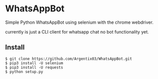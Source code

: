 # WhatsAppBot
Simple Python WhatsAppBot using selenium with the chrome webdriver.

currently is just a CLI client for whatsapp chat no bot functionality yet.

## Install
```
$ git clone https://github.com/Argentix03/WhatsAppBot.git  
$ pip3 install -U selenium  
$ pip3 install -U requests
$ python setup.py
```




